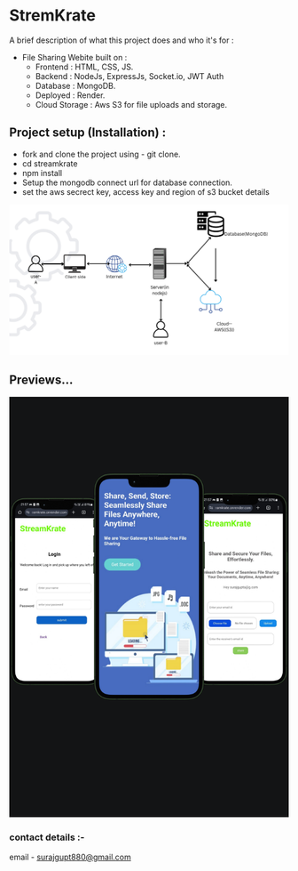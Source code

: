 
# StremKrate

 A brief description of what this project does and who it's for :

- File Sharing Webite built on :
  - Frontend : HTML, CSS, JS.
  - Backend  : NodeJs, ExpressJs, Socket.io, JWT Auth
  - Database : MongoDB.
  - Deployed : Render.
  - Cloud Storage : Aws S3 for file uploads and storage.

## Project setup (Installation) :
- fork and clone the project using - git clone.
- cd streamkrate
- npm install
- Setup the mongodb connect url for database connection.
- set the aws secrect key, access key and region of s3 bucket details

![image_alt](https://github.com/surajgupt01/streamkrate/blob/358c76a3c5421ff2ac0b31673d5d20f49483c05c/Screenshot%202025-03-04%20214005.png)

## Previews...
![imgae_alt](https://github.com/surajgupt01/streamkrate/blob/77b3883ad3f04c5e72a0bae1e0b8044ab8abc44a/design.png)

### contact details :- 
  email - surajgupt880@gmail.com 
